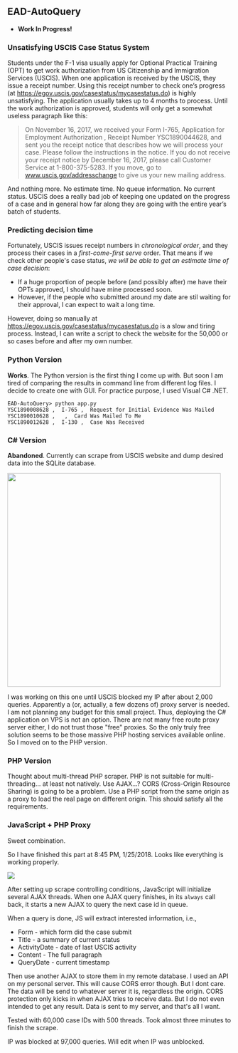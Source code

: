 ## EAD-AutoQuery

* **Work In Progress!**

### Unsatisfying USCIS Case Status System

Students under the F-1 visa usually apply for Optional Practical Training (OPT) to get work authorization from US Citizenship and Immigration Services (USCIS). When one application is received by the USCIS, they issue a receipt number. Using this receipt number to check one’s progress (at https://egov.uscis.gov/casestatus/mycasestatus.do) is highly unsatisfying. The application usually takes up to 4 months to process. Until the work authorization is approved, students will only get a somewhat useless paragraph like this:

> On November 16, 2017, we received your Form I-765, Application for Employment Authorization , Receipt Number YSC1890044628, and sent you the receipt notice that describes how we will process your case. Please follow the instructions in the notice. If you do not receive your receipt notice by December 16, 2017, please call Customer Service at 1-800-375-5283. If you move, go to www.uscis.gov/addresschange to give us your new mailing address.

And nothing more. No estimate time. No queue information. No current status. USCIS does a really bad job of keeping one updated on the progress of a case and in general how far along they are going with the entire year’s batch of students.

### Predicting decision time

Fortunately, USCIS issues receipt numbers in *chronological order*, and they process their cases in a *first-come-first serve* order. That means if we check other people's case status, *we will be able to get an estimate time of case decision*:

* If a huge proportion of people before (and possibly after) me have their OPTs approved, I should have mine processed soon.
* However, if the people who submitted around my date are stil waiting for their approval, I can expect to wait a long time.

However, doing so manually at https://egov.uscis.gov/casestatus/mycasestatus.do is a slow and tiring process. Instead, I can write a script to check the website for the 50,000 or so cases before and after my own number.

### Python Version

**Works**. The Python version is the first thing I come up with. But soon I am tired of comparing the results in command line from different log files. I decide to create one with GUI. For practice purpose, I used Visual C# .NET. 

```
EAD-AutoQuery> python app.py
YSC1890008628 ,  I-765 ,  Request for Initial Evidence Was Mailed
YSC1890010628 ,   ,  Card Was Mailed To Me
YSC1890012628 ,  I-130 ,  Case Was Received
```

### C# Version

**Abandoned**. Currently can scrape from USCIS website and dump desired data into the SQLite database.

<img src="https://raw.githubusercontent.com/gentlespoon/EAD-AutoQuery/master/CSharp/2018-01-25-14-31-12.jpg" width="480">

I was working on this one until USCIS blocked my IP after about 2,000 queries. Apparently a (or, actually, a few dozens of) proxy server is needed. I am not planning any budget for this small project. Thus, deploying the C# application on VPS is not an option. There are not many free route proxy server either, I do not trust those "free" proxies. So the only truly free solution seems to be those massive PHP hosting services available online. So I moved on to the PHP version.

### PHP Version

Thought about multi-thread PHP scraper. PHP is not suitable for multi-threading... at least not natively. Use AJAX...? CORS (Cross-Origin Resource Sharing) is going to be a problem. Use a PHP script from the same origin as a proxy to load the real page on different origin. This should satisfy all the requirements.

### JavaScript + PHP Proxy

Sweet combination.

So I have finished this part at 8:45 PM, 1/25/2018. Looks like everything is working properly.

<img src="https://raw.githubusercontent.com/gentlespoon/EAD-AutoQuery/master/JavaScript/2018-01-25-20-51-44.jpg">

After setting up scrape controlling conditions, JavaScript will initialize several AJAX threads. When one AJAX query finishes, in its `always` call back, it starts a new AJAX to query the next case id in queue.

When a query is done, JS will extract interested information, i.e.,
* Form - which form did the case submit
* Title - a summary of current status
* ActivityDate - date of last USCIS activity
* Content - The full paragraph
* QueryDate - current timestamp

Then use another AJAX to store them in my remote database. I used an API on my personal server. This will cause CORS error though. But I dont care. The data will be send to whatever server it is, regardless the origin. CORS protection only kicks in when AJAX tries to receive data. But I do not even intended to get any result. Data is sent to my server, and that's all I want. 

Tested with 60,000 case IDs with 500 threads. Took almost three minutes to finish the scrape.

IP was blocked at 97,000 queries. Will edit when IP was unblocked.
